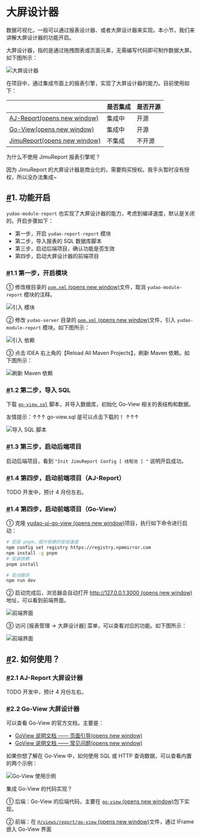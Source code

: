 # 大屏设计器

数据可视化，一般可以通过报表设计器、或者大屏设计器来实现。本小节，我们来讲解大屏设计器的功能开启。

大屏设计器，指的是通过拖拽图表或页面元素，无需编写代码即可制作数据大屏。如下图所示：

![大屏设计器](https://doc.iocoder.cn/img/%E5%A4%A7%E5%B1%8F%E6%89%8B%E5%86%8C/%E5%A4%A7%E5%B1%8F%E8%AE%BE%E8%AE%A1%E5%99%A8/%E5%A4%A7%E5%B1%8F%E8%AE%BE%E8%AE%A1%E5%99%A8.gif)

在项目中，通过集成市面上的报表引擎，实现了大屏设计器的能力。目前使用如下：

|                                                              | 是否集成 | 是否开源 |
| ------------------------------------------------------------ | -------- | -------- |
| [AJ-Report(opens new window)](https://gitee.com/anji-plus/report) | 集成中   | 开源     |
| [Go-View(opens new window)](https://gitee.com/dromara/go-view) | 集成中   | 开源     |
| [JimuReport(opens new window)](https://github.com/jeecgboot/JimuReport) | 不集成   | 不开源   |

为什么不使用 JimuReport 报表引擎呢？

因为 JimuReport 的大屏设计器是商业化的，需要购买授权。我手头暂时没有授权，所以没办法集成~

## [#](https://doc.iocoder.cn/report/screen/#_1-功能开启)1. 功能开启

`yudao-module-report` 也实现了大屏设计器的能力，考虑到编译速度，默认是关闭的。开启步骤如下：

- 第一步，开启 `yudao-report-report` 模块
- 第二步，导入报表的 SQL 数据库脚本
- 第三步，启动后端项目，确认功能是否生效
- 第四步，启动大屏设计器的前端项目

### [#](https://doc.iocoder.cn/report/screen/#_1-1-第一步-开启模块)1.1 第一步，开启模块

① 修改根目录的 [`pom.xml` (opens new window)](https://github.com/YunaiV/ruoyi-vue-pro/blob/master/pom.xml)文件，取消 `yudao-module-report` 模块的注释。

![引入  模块](https://doc.iocoder.cn/img/%E5%A4%A7%E5%B1%8F%E6%89%8B%E5%86%8C/%E6%8A%A5%E8%A1%A8%E8%AE%BE%E8%AE%A1%E5%99%A8/%E7%AC%AC%E4%B8%80%E6%AD%A5-01.png)

② 修改 `yudao-server` 目录的 [`pom.xml` (opens new window)](https://github.com/YunaiV/ruoyi-vue-pro/blob/master/yudao-server/pom.xml)文件，引入 `yudao-module-report` 模块。如下图所示：

![引入  依赖](https://doc.iocoder.cn/img/%E5%A4%A7%E5%B1%8F%E6%89%8B%E5%86%8C/%E6%8A%A5%E8%A1%A8%E8%AE%BE%E8%AE%A1%E5%99%A8/%E7%AC%AC%E4%B8%80%E6%AD%A5-02.png)

③ 点击 IDEA 右上角的【Reload All Maven Projects】，刷新 Maven 依赖。如下图所示：

![刷新 Maven 依赖](https://doc.iocoder.cn/img/%E5%85%AC%E4%BC%97%E5%8F%B7%E6%89%8B%E5%86%8C/%E5%8A%9F%E8%83%BD%E5%BC%80%E5%90%AF/%E7%AC%AC%E4%B8%80%E6%AD%A5-03.png)

### [#](https://doc.iocoder.cn/report/screen/#_1-2-第二步-导入-sql)1.2 第二步，导入 SQL

下载 [`go-view.sql`](https://doc.iocoder.cn/file/go-view.sql) 脚本，并导入数据库，初始化 Go-View 相关的表结构和数据。

友情提示：↑↑↑ go-view.sql 是可以点击下载的！ ↑↑↑

![导入 SQL 脚本](https://doc.iocoder.cn/img/%E5%A4%A7%E5%B1%8F%E6%89%8B%E5%86%8C/%E5%A4%A7%E5%B1%8F%E8%AE%BE%E8%AE%A1%E5%99%A8/%E7%AC%AC%E4%BA%8C%E6%AD%A5-01.png)

### [#](https://doc.iocoder.cn/report/screen/#_1-3-第三步-启动后端项目)1.3 第三步，启动后端项目

启动后端项目，看到 `"Init JimuReport Config [ 线程池 ] "` 说明开启成功。

### [#](https://doc.iocoder.cn/report/screen/#_1-4-第四步-启动前端项目-aj-report)1.4 第四步，启动前端项目（AJ-Report）

TODO 开发中，预计 4 月份左右。

### [#](https://doc.iocoder.cn/report/screen/#_1-4-第四步-启动前端项目-go-view)1.4 第四步，启动前端项目（Go-View）

① 克隆 [yudao-ui-go-view (opens new window)](https://gitee.com/yudaocode/yudao-ui-go-view)项目，执行如下命令进行启动：

```bash
# 安装 pnpm，提升依赖的安装速度
npm config set registry https://registry.npmmirror.com
npm install -g pnpm
# 安装依赖
pnpm install

# 启动服务
npm run dev
```

② 启动完成后，浏览器会自动打开 [http://127.0.0.1:3000 (opens new window)](http://127.0.0.1:3000/)地址，可以看到前端界面。

![前端界面](https://doc.iocoder.cn/img/%E5%A4%A7%E5%B1%8F%E6%89%8B%E5%86%8C/%E5%A4%A7%E5%B1%8F%E8%AE%BE%E8%AE%A1%E5%99%A8/%E7%AC%AC%E5%9B%9B%E6%AD%A5-GoView-01.png)

③ 访问 [报表管理 -> 大屏设计器] 菜单，可以查看对应的功能。如下图所示：

![前端界面](https://doc.iocoder.cn/img/%E5%A4%A7%E5%B1%8F%E6%89%8B%E5%86%8C/%E5%A4%A7%E5%B1%8F%E8%AE%BE%E8%AE%A1%E5%99%A8/%E7%AC%AC%E5%9B%9B%E6%AD%A5-GoView-02.png)

## [#](https://doc.iocoder.cn/report/screen/#_2-如何使用)2. 如何使用？

### [#](https://doc.iocoder.cn/report/screen/#_2-1-aj-report-大屏设计器)2.1 AJ-Report 大屏设计器

TODO 开发中，预计 4 月份左右。

### [#](https://doc.iocoder.cn/report/screen/#_2-2-go-view-大屏设计器)2.2 Go-View 大屏设计器

可以查看 Go-View 的官方文档，主要是：

- [GoView 说明文档 —— 页面引导(opens new window)](https://www.mtruning.club/guide/start/pageGuide.html)
- [GoView 说明文档 —— 常见问题(opens new window)](https://www.mtruning.club/guide/start/more.html)

如果你想了解在 Go-View 中，如何使用 SQL 或 HTTP 查询数据，可以查看内置的两个示例：

![Go-View 使用示例](https://doc.iocoder.cn/img/%E5%A4%A7%E5%B1%8F%E6%89%8B%E5%86%8C/%E5%A4%A7%E5%B1%8F%E8%AE%BE%E8%AE%A1%E5%99%A8/%E5%A6%82%E4%BD%95%E4%BD%BF%E7%94%A8-GoView.png)

集成 Go-View 的代码实现？

① 后端：Go-View 的后端代码，主要在 [`go-view` (opens new window)](https://github.com/YunaiV/ruoyi-vue-pro/blob/master/yudao-module-report/yudao-module-report-biz/src/main/java/cn/iocoder/yudao/module/report/controller/admin/goview/)包下实现。

② 前端：在 [`@/views/report/go-view` (opens new window)](https://github.com/yudaocode/yudao-ui-admin-vue2/blob/master/src/views/report/goview/index.vue)文件，通过 IFrame 嵌入 Go-View 界面